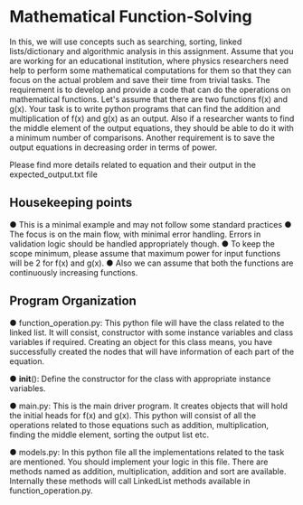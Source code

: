 # Mathematical Function-Solving

In this, we will use concepts such as searching, sorting, linked lists/dictionary and algorithmic
analysis in this assignment.
Assume that you are working for an educational institution, where physics researchers need
help to perform some mathematical computations for them so that they can focus on the actual
problem and save their time from trivial tasks. The requirement is to develop and provide a code
that can do the operations on mathematical functions. Let's assume that there are two functions
f(x) and g(x). Your task is to write python programs that can find the addition and multiplication
of f(x) and g(x) as an output. Also if a researcher wants to find the middle element of the output
equations, they should be able to do it with a minimum number of comparisons. Another
requirement is to save the output equations in decreasing order in terms of power.

Please find more details related to equation and their output in the expected_output.txt file


Housekeeping points
-------------------
● This is a minimal example and may not follow some standard practices
● The focus is on the main flow, with minimal error handling. Errors in validation logic
should be handled appropriately though.
● To keep the scope minimum, please assume that maximum power for input functions will
be 2 for f(x) and g(x).
● Also we can assume that both the functions are continuously increasing functions.


Program Organization
--------------------
● function_operation.py: This python file will have the class related to the linked list. It
will consist, constructor with some instance variables and class variables if required.
Creating an object for this class means, you have successfully created the nodes that
will have information of each part of the equation.

● __init__(): Define the constructor for the class with appropriate instance
variables. 

● main.py: This is the main driver program. It creates objects that will hold the initial heads
for f(x) and g(x). This python will consist of all the operations related to those equations such as addition, multiplication, finding the middle element, sorting the output list etc.

● models.py: In this python file all the implementations related to the task are mentioned. You should implement your logic in this file. There are methods named as addition,
multiplication, addition and sort are available. Internally these methods will call
LinkedList methods available in function_operation.py.


 
